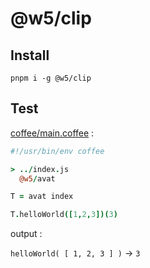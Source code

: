[‼️]: ✏️README.mdt

# @w5/clip

## Install

```
pnpm i -g @w5/clip
```

## Test

[coffee/main.coffee](./coffee/main.coffee) :

```coffee
#!/usr/bin/env coffee

> ../index.js
  @w5/avat

T = avat index

T.helloWorld([1,2,3])(3)
```

output :

`helloWorld( [ 1, 2, 3 ] )`  → `3`
